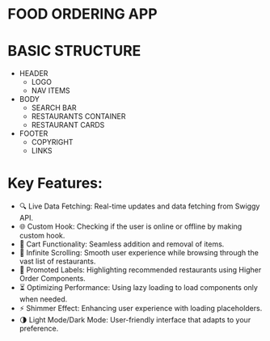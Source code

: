 # FOOD ORDERING APP

# BASIC STRUCTURE

* HEADER
  - LOGO
  - NAV ITEMS  
* BODY
  - SEARCH BAR
  - RESTAURANTS CONTAINER
  - RESTAURANT CARDS
* FOOTER
  - COPYRIGHT
  - LINKS


# Key Features:

* 🔍 Live Data Fetching: Real-time updates and data fetching from Swiggy API.
* 🌐 Custom Hook: Checking if the user is online or offline by making custom hook.
* 🛒 Cart Functionality: Seamless addition and removal of items.
* 🔄 Infinite Scrolling: Smooth user experience while browsing through the vast list of restaurants.
* 🌟 Promoted Labels: Highlighting recommended restaurants using Higher Order Components.
* ⏳ Optimizing Performance: Using lazy loading to load components only when needed.
* ⚡ Shimmer Effect: Enhancing user experience with loading placeholders.
* 🌗 Light Mode/Dark Mode: User-friendly interface that adapts to your preference.
